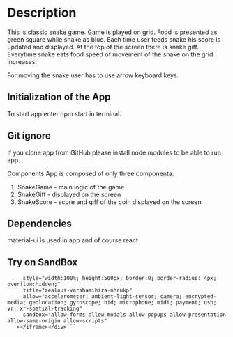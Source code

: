# Description

This is classic snake game. Game is played on grid. Food is presented as green square while snake as blue.
Each time user feeds snake his score is updated and displayed. At the top of the screen there is snake giff. Everytime snake eats food speed of movement of the snake on the grid increases.

For moving the snake user has to use arrow keyboard keys. 

## Initialization of the App
To start app enter npm start in terminal.

## Git ignore
If you clone app from GitHub please install node modules to be able to run app.

Components
App is composed of only three componenta:
1. SnakeGame - main logic of the game
2. SnakeGiff - displayed on the screen
3. SnakeScore - score and giff of the coin displayed on the screen

## Dependencies
material-ui is used in app and of course react

## Try on SandBox

```<div><iframe src="https://codesandbox.io/embed/zealous-varahamihira-nhrukp?fontsize=14&hidenavigation=1&theme=dark"
     style="width:100%; height:500px; border:0; border-radius: 4px; overflow:hidden;"
     title="zealous-varahamihira-nhrukp"
     allow="accelerometer; ambient-light-sensor; camera; encrypted-media; geolocation; gyroscope; hid; microphone; midi; payment; usb; vr; xr-spatial-tracking"
     sandbox="allow-forms allow-modals allow-popups allow-presentation allow-same-origin allow-scripts"
   ></iframe></div>```

